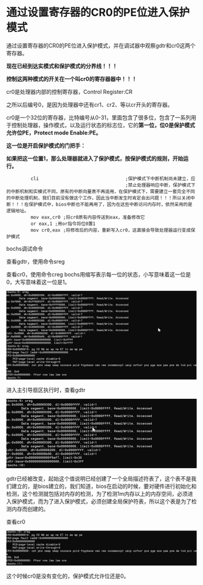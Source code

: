 # 通过设置寄存器的CR0的PE位进入保护模式

通过设置寄存器的CR0的PE位进入保护模式，并在调试器中观察gdtr和cr0这两个寄存器。

**现在已经到达实模式和保护模式的分界线！！！**

**控制这两种模式的开关在一个叫cr0的寄存器器中！！！**

cr0是处理器内部的控制寄存器，Control Register:CR

之所以后编号0，是因为处理器中还有cr1、cr2、等以cr开头的寄存器。

cr0是一个32位的寄存器，比特编号从0-31，里面包含了很多位，包含了一系列用于控制处理器，操作模式，以及运行状态的标志位，它的**第一位，位0是保护模式允许位PE，Protect mode Enable:PE。**

**这一位是开启保护模式的门把手：**

**如果把这一位置1，那么处理器就进入了保护模式，按保护模式的规则，开始运行。**

```
         cli                                ;保护模式下中断机制尚未建立，应 
                                            ;禁止处理器响应中断，保护模式下的中断机制和实模式不同，原有的中断向量表不再适用，在保护模式下，需要建立一套完全不同的中断处理机制，我们目前没有做这个工作，因此当中断发生时肯定会出问题！！！所以关闭中断！！！在保护模式中，bios中断也不能再用了，因为在这些中断访问内存时，依然采用的是逻辑地址。
         mov eax,cr0 ;将cr0原有内容传送到eax，准备修改它
         or eax,1 ;用or指令将位0置1
         mov cr0,eax ;将修改后的内容，重新写入cr0，这直接会导致处理器运行变成保护模式 
```

bochs调试命令

查看gdtr，使用命令sreg

查看cr0，使用命令creg bochs用缩写表示每一位的状态，小写意味着这一位是0，大写意味着这一位是1。

![image-20210531194755625](./images/image-20210531194755625.png)

进入主引导扇区执行时，查看gdtr

![image-20210531202345659](./images/image-20210531202345659.png)

gdtr已经被改变，起始这个值说明已经创建了一个全局描述符表了，这个表不是我们建立的，是bios建立的，我们知道，bios在启动的时候，要对硬件进行初始化和检测，这个检测就包括对内存的检测，为了检测1m内存以上的内存空间，必须进入保护模式，而为了进入保护模式，必须创建全局保护符表，所以这个表是为了检测内存而创建的。

查看cr0

![image-20210531202719626](./images/image-20210531202719626.png)

这个时候cr0是没有变化的，保护模式允许位还是0。

